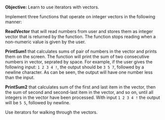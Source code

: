 **Objective:** Learn to use iterators with vectors.

Implement three functions that operate on integer vectors in the
following manner:

**ReadVector** that will read numbers from user and stores them as
integer vector that is returned by the function. The function stops
reading when a non-numeric value is given by the user.

**PrintSum1** that calculates sums of pair of numbers in the vector
and prints them on the screen. The function will print the sum of
two consecutive numbers in vector, seprated by space. For example,
if the user gives the following input: `1 2 3 4 !`, the output
should be `3 5 7`, followed by a newline character. As can be seen,
the output will have one number less than the input.

**PrintSum2** that calculates sum of the first and last item in the
vector, then the sum of second and second-last item in the vector,
and so on, until all integers in the vector have been
processed. With input `1 2 3 4 !` the output will be `5 5`, followed
by newline.

Use iterators for walking through the vectors.

